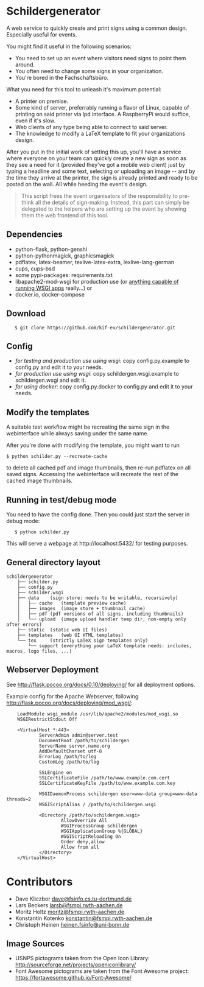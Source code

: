 Schildergenerator
=================

A web service to quickly create and print signs using a common design.
Especially useful for events.

You might find it useful in the following scenarios:
  
  * You need to set up an event where visitors need signs to point them around.
  * You often need to change some signs in your organization.
  * You're bored in the Fachschaftsbüro.

What you need for this tool to unleash it's maximum potential:

  * A printer on premise.
  * Some kind of server, preferrably running a flavor of Linux, capable of printing
    on said printer via lpd interface. A RaspberryPi would suffice, even if it's slow.
  * Web clients of any type being able to connect to said server.
  * The knowledge to modify a LaTeX template to fit your organizations design.

After you put in the initial work of setting this up, you'll have a service 
where everyone on your team can quickly create a new sign as soon as they see a
need for it (provided they've got a mobile web client) just by typing a headline
and some text, selecting or uploading an image -- and by the time they arrive at
the printer, the sign is already printed and ready to be posted on the wall. All
while heeding the event's design.

> This script frees the event organisators of the responsibility to pre-think
> all the details of sign-making. Instead, this part can simply be delegated to 
> the helpers who are setting up the event by showing them the web frontend of
> this tool.


Dependencies
------------

  * python-flask, python-genshi 
  * python-pythonmagick, graphicsmagick
  * pdflatex, latex-beamer, texlive-latex-extra, lexlive-lang-german
  * cups, cups-bsd 
  * some pypi-packages: requirements.txt 
  * libapache2-mod-wsgi for production use 
    (or [anything capable of running WSGI apps](http://wsgi.readthedocs.org/en/latest/servers.html) really…)
  or
  * docker.io, docker-compose

Download
--------

       $ git clone https://github.com/kif-ev/schildergenerator.git


Config
------

  * *for testing and production use using wsgi*: copy config.py.example to config.py and edit it to your needs.
  * *for production use using wsgi*: copy schildergen.wsgi.example to schildergen.wsgi and edit it.
  * *for using docker*: copy config.py.docker to config.py and edit it to your needs.


Modify the templates
--------------------

A suitable test workflow might be recreating the same sign in
the webinterface while always saving under the same name.

After you're done with modifying the template, you might want to run

	$ python schilder.py --recreate-cache

to delete all cached pdf and image thumbnails, then re-run pdflatex on all 
saved signs. Accessing the webinterface will recreate the rest of the cached 
image thumbnails.


Running in test/debug mode
--------------------------

You need to have the config done. Then you could just start the server in debug mode:

       $ python schilder.py

This will serve a webpage at http://localhost:5432/ for testing purposes.


General directory layout
------------------------

	schildergenerator
        ├── schilder.py
        ├── config.py
        ├── schilder.wsgi
        ├── data	(sign store: needs to be writable, recursively)
        │   ├── cache	(template preview cache)
        │   ├── images	(image store + thumbnail cache)
        │   ├── pdf	(pdf versions of all signs, including thumbnails)
        │   └── upload	(image upload handler temp dir, non-empty only after errors)
        ├── static	(static web UI files)
        ├── templates	(web UI HTML templates)
        └── tex		(strictly LaTeX sign templates only)
            └── support (everything your LaTeX template needs: includes, macros, logo files, ...)


Webserver Deployment
--------------------

See http://flask.pocoo.org/docs/0.10/deploying/ for all deployment options.

Example config for the Apache Webserver, following http://flask.pocoo.org/docs/deploying/mod_wsgi/:

        LoadModule wsgi_module /usr/lib/apache2/modules/mod_wsgi.so
        WSGIRestrictStdout Off

        <VirtualHost *:443>
                ServerAdmin admin@server.test
                DocumentRoot /path/to/schildergen
                ServerName server.name.org
                AddDefaultCharset utf-8
                ErrorLog /path/to/log
                CustomLog /path/to/log
                
                SSLEngine on
                SSLCertificateFile /path/to/www.example.com.cert
                SSLCertificateKeyFile /path/to/www.example.com.key

                WSGIDaemonProcess schildergen user=www-data group=www-data threads=2
                WSGIScriptAlias / /path/to/schildergen.wsgi

                <Directory /path/to/schildergen.wsgi>
                        AllowOverride All
                        WSGIProcessGroup schildergen
                        WSGIApplicationGroup %{GLOBAL}
                        WSGIScriptReloading On
                        Order deny,allow
                        Allow from all
                </Directory>
        </VirtualHost>

Contributors
============

  * Dave Kliczbor <dave@fsinfo.cs.tu-dortmund.de>
  * Lars Beckers <larsb@fsmpi.rwth-aachen.de>
  * Moritz Holtz <moritz@fsmpi.rwth-aachen.de>
  * Konstantin Kotenko <konstantin@fsmpi.rwth-aachen.de>
  * Christoph Heinen <heinen.fsinfo@uni-bonn.de>

Image Sources
-------------

  * USNPS pictograms taken from the Open Icon Library: http://sourceforge.net/projects/openiconlibrary/
  * Font Awesome pictograms are taken from the Font Awesome project: https://fortawesome.github.io/Font-Awesome/

